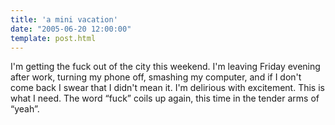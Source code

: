 ```yaml
---
title: 'a mini vacation'
date: "2005-06-20 12:00:00"
template: post.html
---
```


I'm getting the fuck out of the city this weekend. I'm leaving Friday evening after work, turning my phone off, smashing my computer, and if I don't come back I swear that I didn't mean it. I'm delirious with excitement. This is what I need. The word “fuck” coils up again, this time in the tender arms of “yeah”.